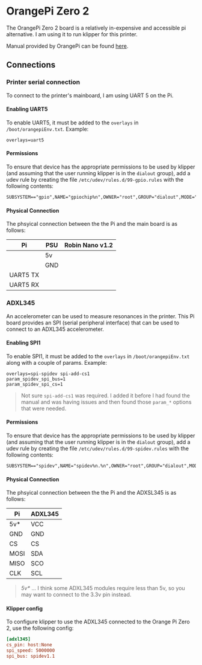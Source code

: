 # OrangePi Zero 2

The OrangePi Zero 2 board is a relatively in-expensive and accessible pi alternative. 
I am using it to run klipper for this printer.

Manual provided by OrangePi can be found [here](https://drive.google.com/file/d/1T6ZbnrYIEGc89uKukrdOw8ESX8CYfmTY/view?usp=share_link).

## Connections

### Printer serial connection

To connect to the printer's mainboard, I am using UART 5 on the Pi.

#### Enabling UART5

To enable UART5, it must be added to the `overlays` in `/boot/orangepiEnv.txt`. Example:

```
overlays=uart5
```

#### Permissions

To ensure that device has the appropriate permissions to be used by klipper (and assuming that the user running klipper is in the `dialout` group), add a udev rule by creating the file `/etc/udev/rules.d/99-gpio.rules` with the following contents:

```
SUBSYSTEM=="gpio",NAME="gpiochip%n",OWNER="root",GROUP="dialout",MODE="0660"
```

#### Physical Connection

The phsyical connection between the the Pi and the main board is as follows:

| Pi       | PSU | Robin Nano v1.2 |
| -------- | --- | --------------- |
|          | 5v  |                 |
|          | GND |                 |
| UART5 TX |     |                 |
| UART5 RX |     |                 |

### ADXL345

An accelerometer can be used to measure resonances in the printer. 
This Pi board provides an SPI (serial peripheral interface) that can be used to connect to
an ADXL345 accelerometer.

#### Enabling SPI1

To enable SPI1, it must be added to the `overlays` in `/boot/orangepiEnv.txt` along with a couple of params. Example:

```
overlays=spi-spidev spi-add-cs1
param_spidev_spi_bus=1
param_spidev_spi_cs=1
```

> Not sure `spi-add-cs1` was required. I added it before I had found the manual and was having issues and then found those `param_*` options that were needed.

#### Permissions

To ensure that device has the appropriate permissions to be used by klipper (and assuming that the user running klipper is in the `dialout` group), add a udev rule by creating the file `/etc/udev/rules.d/99-spidev.rules` with the following contents:

```
SUBSYSTEM=="spidev",NAME="spidev%n.%n",OWNER="root",GROUP="dialout",MODE="0660"
```

#### Physical Connection

The phsyical connection between the the Pi and the ADXSL345 is as follows:

| Pi   | ADXL345 |
| ---- | ------- |
| 5v*  | VCC     |
| GND  | GND     |
| CS   | CS      |
| MOSI | SDA     |
| MISO | SCO     |
| CLK  | SCL     |

> _5v*_ ... I think some ADXL345 modules require less than 5v, so you may want to connect to the 3.3v pin instead.

#### Klipper config

To configure klipper to use the ADXL345 connected to the Orange Pi Zero 2, use the following config:
```ini
[adxl345]
cs_pin: host:None
spi_speed: 5000000
spi_bus: spidev1.1
```
